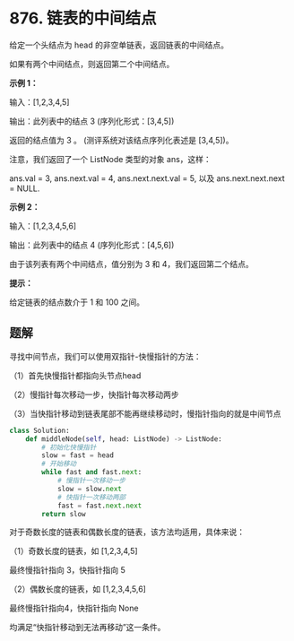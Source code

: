 # 876. 链表的中间结点

给定一个头结点为 head 的非空单链表，返回链表的中间结点。

如果有两个中间结点，则返回第二个中间结点。



**示例 1：**

输入：[1,2,3,4,5]

输出：此列表中的结点 3 (序列化形式：[3,4,5])

返回的结点值为 3 。 (测评系统对该结点序列化表述是 [3,4,5])。

注意，我们返回了一个 ListNode 类型的对象 ans，这样：

ans.val = 3, ans.next.val = 4, ans.next.next.val = 5, 以及 ans.next.next.next = NULL.

**示例 2：**

输入：[1,2,3,4,5,6]

输出：此列表中的结点 4 (序列化形式：[4,5,6])

由于该列表有两个中间结点，值分别为 3 和 4，我们返回第二个结点。

**提示：**

给定链表的结点数介于 1 和 100 之间。

## 题解

寻找中间节点，我们可以使用双指针-快慢指针的方法：

（1）首先快慢指针都指向头节点head

（2）慢指针每次移动一步，快指针每次移动两步

（3）当快指针移动到链表尾部不能再继续移动时，慢指针指向的就是中间节点

```python
class Solution:
    def middleNode(self, head: ListNode) -> ListNode:
        # 初始化快慢指针
        slow = fast = head
        # 开始移动
        while fast and fast.next:
            # 慢指针一次移动一步
            slow = slow.next
            # 快指针一次移动两部
            fast = fast.next.next
        return slow
```

对于奇数长度的链表和偶数长度的链表，该方法均适用，具体来说：

（1）奇数长度的链表，如 [1,2,3,4,5]

最终慢指针指向 3，快指针指向 5

（2）偶数长度的链表，如 [1,2,3,4,5,6]

最终慢指针指向4，快指针指向 None

均满足“快指针移动到无法再移动”这一条件。

